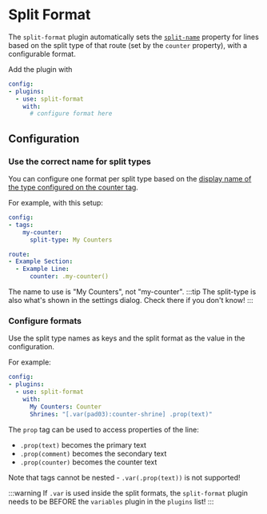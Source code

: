 # Split Format
The `split-format` plugin automatically sets the [`split-name`](../route/counter-and-splits#format-split-names) property for lines
based on the split type of that route (set by the `counter` property), with
a configurable format.

Add the plugin with
```yaml
config:
- plugins:
  - use: split-format
    with:
      # configure format here
```

## Configuration
### Use the correct name for split types
You can configure one format per split type based on the [display name of the type
configured on the counter tag](../route/counter-and-splits#splitting). 

For example, with this setup:
```yaml
config:
- tags:
    my-counter:
      split-type: My Counters

route:
- Example Section:
  - Example Line:
      counter: .my-counter()
```
The name to use is "My Counters", not "my-counter".
:::tip
The split-type is also what's shown in the settings dialog. Check there if you don't know!
:::

### Configure formats
Use the split type names as keys and the split format as the value in the configuration. 

For example:
```yaml
config:
- plugins:
  - use: split-format
    with:
      My Counters: Counter
      Shrines: "[.var(pad03):counter-shrine] .prop(text)"
```
The `prop` tag can be used to access properties of the line:
- `.prop(text)` becomes the primary text 
- `.prop(comment)` becomes the secondary text
- `.prop(counter)` becomes the counter text

Note that tags cannot be nested - `.var(.prop(text))` is not supported!

:::warning
If `.var` is used inside the split formats, the `split-format` plugin needs to
be BEFORE the `variables` plugin in the `plugins` list!
:::
